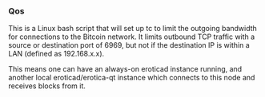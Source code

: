 ### Qos ###

This is a Linux bash script that will set up tc to limit the outgoing bandwidth for connections to the Bitcoin network. It limits outbound TCP traffic with a source or destination port of 6969, but not if the destination IP is within a LAN (defined as 192.168.x.x).

This means one can have an always-on eroticad instance running, and another local eroticad/erotica-qt instance which connects to this node and receives blocks from it.
